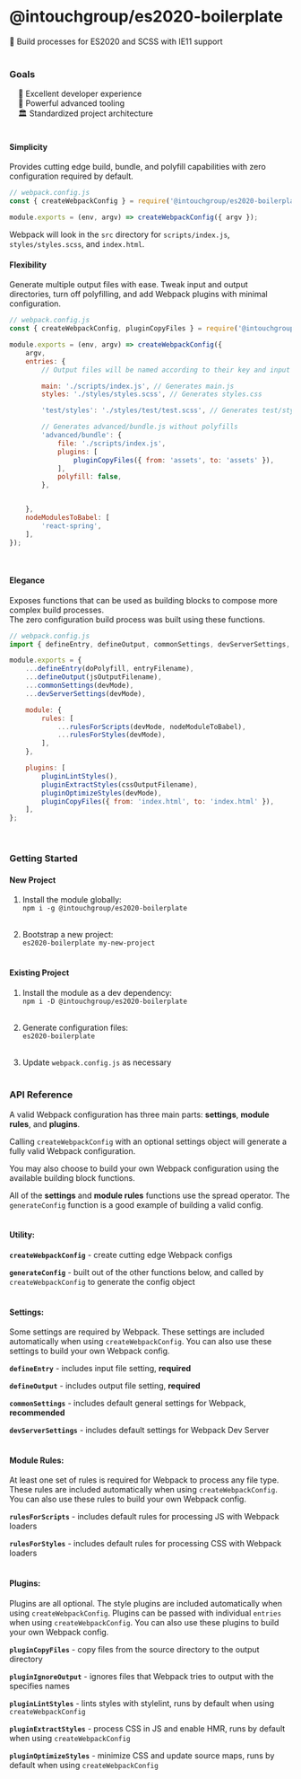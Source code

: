 # @intouchgroup/es2020-boilerplate

🔮 Build processes for ES2020 and SCSS with IE11 support<br>
<br>

### Goals

&nbsp;&nbsp;&nbsp;&nbsp;🌈 Excellent developer experience<br>
&nbsp;&nbsp;&nbsp;&nbsp;🚀 Powerful advanced tooling<br>
&nbsp;&nbsp;&nbsp;&nbsp;🏛 Standardized project architecture<br>
<br>

#### Simplicity

Provides cutting edge build, bundle, and polyfill capabilities with zero configuration required by default.
<br>

```js
// webpack.config.js
const { createWebpackConfig } = require('@intouchgroup/es2020-boilerplate');

module.exports = (env, argv) => createWebpackConfig({ argv });
```

Webpack will look in the `src` directory for `scripts/index.js`, `styles/styles.scss`, and `index.html`.
<br>

#### Flexibility

Generate multiple output files with ease. Tweak input and output directories, turn off polyfilling, and add Webpack plugins with minimal configuration.

```js
// webpack.config.js
const { createWebpackConfig, pluginCopyFiles } = require('@intouchgroup/es2020-boilerplate');

module.exports = (env, argv) => createWebpackConfig({
    argv,
    entries: {
        // Output files will be named according to their key and input file extension

        main: './scripts/index.js', // Generates main.js
        styles: './styles/styles.scss', // Generates styles.css

        'test/styles': './styles/test/test.scss', // Generates test/styles.css

        // Generates advanced/bundle.js without polyfills
        'advanced/bundle': {
            file: './scripts/index.js',
            plugins: [
                pluginCopyFiles({ from: 'assets', to: 'assets' }),
            ],
            polyfill: false,
        },


    },
    nodeModulesToBabel: [
        'react-spring',
    ],
});
```
<br>

#### Elegance

Exposes functions that can be used as building blocks to compose more complex build processes.<br>
The zero configuration build process was built using these functions.<br>

```js
// webpack.config.js
import { defineEntry, defineOutput, commonSettings, devServerSettings, rulesForScripts, rulesForStyles, pluginLintStyles, pluginExtractStyles, pluginOptimizeStyles, pluginCopyFiles } from '@intouchgroup/es2020-boilerplate';

module.exports = {
    ...defineEntry(doPolyfill, entryFilename),
    ...defineOutput(jsOutputFilename),
    ...commonSettings(devMode),
    ...devServerSettings(devMode),

    module: {
        rules: [
            ...rulesForScripts(devMode, nodeModuleToBabel),
            ...rulesForStyles(devMode),
        ],
    },

    plugins: [
        pluginLintStyles(),
        pluginExtractStyles(cssOutputFilename),
        pluginOptimizeStyles(devMode),
        pluginCopyFiles({ from: 'index.html', to: 'index.html' }),
    ],
};
```
<br>

### Getting Started

#### New Project

1. Install the module globally:<br>
`npm i -g @intouchgroup/es2020-boilerplate`<br><br>

2. Bootstrap a new project:<br>
`es2020-boilerplate my-new-project`<br><br>

#### Existing Project

1. Install the module as a dev dependency:<br>
`npm i -D @intouchgroup/es2020-boilerplate`<br><br>

2. Generate configuration files:<br>
`es2020-boilerplate`<br><br>

3. Update `webpack.config.js` as necessary<br><br>


### API Reference

A valid Webpack configuration has three main parts: **settings**, **module rules**, and **plugins**.

Calling `createWebpackConfig` with an optional settings object will generate a fully valid Webpack configuration.

You may also choose to build your own Webpack configuration using the available building block functions.

All of the **settings** and **module rules** functions use the spread operator. The `generateConfig` function is a good example of building a valid config.
<br><br>

#### Utility:

**`createWebpackConfig`** - create cutting edge Webpack configs

**`generateConfig`** - built out of the other functions below, and called by `createWebpackConfig` to generate the config object
<br><br>

#### Settings:

Some settings are required by Webpack. These settings are included automatically when using `createWebpackConfig`. You can also use these settings to build your own Webpack config.

**`defineEntry`** - includes input file setting, **required**

**`defineOutput`** - includes output file setting, **required**

**`commonSettings`** - includes default general settings for Webpack, **recommended**

**`devServerSettings`** - includes default settings for Webpack Dev Server
<br><br>

#### Module Rules:

At least one set of rules is required for Webpack to process any file type. These rules are included automatically when using `createWebpackConfig`. You can also use these rules to build your own Webpack config.

**`rulesForScripts`** - includes default rules for processing JS with Webpack loaders

**`rulesForStyles`** - includes default rules for processing CSS with Webpack loaders
<br><br>

#### Plugins:

Plugins are all optional. The style plugins are included automatically when using `createWebpackConfig`. Plugins can be passed with individual `entries` when using `createWebpackConfig`. You can also use these plugins to build your own Webpack config.

**`pluginCopyFiles`** - copy files from the source directory to the output directory 

**`pluginIgnoreOutput`** - ignores files that Webpack tries to output with the specifies names

**`pluginLintStyles`** - lints styles with stylelint, runs by default when using `createWebpackConfig`

**`pluginExtractStyles`** - process CSS in JS and enable HMR, runs by default when using `createWebpackConfig`

**`pluginOptimizeStyles`** - minimize CSS and update source maps, runs by default when using `createWebpackConfig`
<br><br>